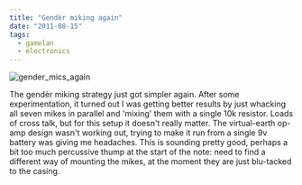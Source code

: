 ```yaml
---
title: "Gendèr miking again"
date: "2011-08-15"
tags: 
  - gamelan
  - electronics
---
```


![](/blog/gender_mics_again1.png "gender_mics_again")

The gendèr miking strategy just got simpler again. After some experimentation, it turned out I was getting better results by just whacking all seven mikes in parallel and 'mixing' them with a single 10k resistor. Loads of cross talk, but for this setup it doesn't really matter. The virtual-earth op-amp design wasn't working out, trying to make it run from a single 9v battery was giving me headaches. This is sounding pretty good, perhaps a bit too much percussive thump at the start of the note: need to find a different way of mounting the mikes, at the moment they are just blu-tacked to the casing.
